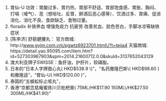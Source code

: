 1. 胃仙-U
  功效：胃酸过多、胃灼热、胃部不舒适、胃部饱食感、胃胀、胸闷、打嗝（嗳气）、恶（想呕吐、反胃、醉酒后恶心感等）、饮酒过多、胃痛、促进消化、消化不良、食欲缺乏、食物过量。 
2. floradix
  补铁养血 增强免疫力 抗疲劳 改善贫血、脸色苍白，手脚冰凉等缺铁症状
3. \[陈李济\] 舒筋健腰丸：
  官方商城: http:\/\/www.gyjm.com.cn\/pgwtz6923701.html\/?t=tejia4
  天猫商城: https:\/\/detail.yao.95095.com\/item.htm?id=527303967903&spm=2014.21600712.0.0&skuId=3137652043129
4. 澳大利亚牌子SWISSE：鱼肝油，护肝片，软磷脂，
5. 日本的“日本人字牌救心丸\( HKD$538.9 \)”，“名药撒隆巴斯\( HKD$98.60 \)和撒隆适”，“胃仙-U\( HKD$120.00 \)”，
6. 泰国的“五蜈蚣标止咳丸”，
7. 香港“京都念慈庵蜜炼川贝枇杷膏\( 75ML\/HK$17.90  150ML\/HK$27.50  300ML\/HK$41.90\)”

